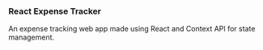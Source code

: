 ### React Expense Tracker
An expense tracking web app made using React and Context API for state management.
